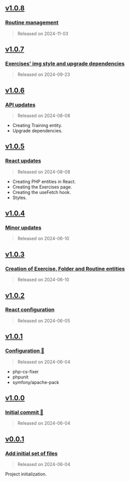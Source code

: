 ## [v1.0.8](https://github.com/Engrev/Hevy/releases/tag/v1.0.8)

### [Routine management]()

> Released on 2024-11-03

## [v1.0.7](https://github.com/Engrev/Hevy/releases/tag/v1.0.7)

### [Exercises' img style and upgrade dependencies](https://github.com/Engrev/Hevy/commit/8884f3e8a03f7f7e6bc045125580d323a9bb8e61)

> Released on 2024-09-23

## [v1.0.6](https://github.com/Engrev/Hevy/releases/tag/v1.0.6)

### [API updates](https://github.com/Engrev/Hevy/commit/60684c650f9578c194b923cd5bdd81e98feaba02)

> Released on 2024-08-08

- Creating Training entity.
- Upgrade dependencies.

## [v1.0.5](https://github.com/Engrev/Hevy/releases/tag/v1.0.5)

### [React updates](https://github.com/Engrev/Hevy/commit/55e2d461a6c122239c49fc7fd430e64d7dbb2ee1)

> Released on 2024-08-08

- Creating PHP entities in React.
- Creating the Exercises page.
- Creating the useFetch hook.
- Styles.

## [v1.0.4](https://github.com/Engrev/Hevy/releases/tag/v1.0.4)

### [Minor updates](https://github.com/Engrev/Hevy/commit/81b502def358476966c452b36b2c78d04bbc77de)

> Released on 2024-06-10

## [v1.0.3](https://github.com/Engrev/Hevy/releases/tag/v1.0.3)

### [Creation of Exercise, Folder and Routine entities](https://github.com/Engrev/Hevy/commit/1435c1d1887640fac733948aa49a074bb7fb79e2)

> Released on 2024-06-10

## [v1.0.2](https://github.com/Engrev/Hevy/releases/tag/v1.0.2)

### [React configuration](https://github.com/Engrev/Hevy/commit/87a4c3c1a622dc6a1c70ddf7fe85b09f451a4509)

> Released on 2024-06-05

## [v1.0.1](https://github.com/Engrev/Hevy/releases/tag/v1.0.1)

### [Configuration 🔧](https://github.com/Engrev/Hevy/commit/0efadaa6146b3cd10068540ae146532ef035f562)

> Released on 2024-06-04

- php-cs-fixer
- phpunit
- symfony/apache-pack

## [v1.0.0](https://github.com/Engrev/Hevy/releases/tag/v1.0.0)

### [Initial commit 🎉](https://github.com/Engrev/Hevy/commit/4c2d06edd31a7d4906e4489fb9c594ab1d26edcb)

> Released on 2024-06-04

## [v0.0.1](https://github.com/Engrev/Hevy/releases/tag/v0.0.1)

### [Add initial set of files](https://github.com/Engrev/Hevy/commit/cf990677800e0c37d7b13e68fb24a18caf6e16ad)

> Released on 2024-06-04

Project initialization.
